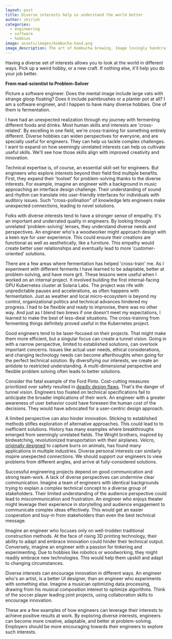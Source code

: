 ```yaml
---
layout: post
title: Diverse interests help us understand the world better
author: shirish
categories:
  - engineering
  - software
  - hobbies
image: assets/images/kombucha-hand.png
image_description: The art of Kombucha brewing. Image lovingly handcrafted by me on my Kindle Scribe.
---
```


Having a diverse set of interests allows you to look at the world in different ways. Pick up a weird hobby, or a new craft. If nothing else, it'll help you do your job better.

**From mad-scientist to Problem-Solver**

Picture a software engineer. Does the mental image include large vats with strange gloop floating? Does it include paintbrushes or a planter pot at all? I am a software engineer, and I happen to have many diverse hobbies. One of them is fermentation.

I have had an unexpected realization through my journey with fermenting different foods and drinks. Most human skills and interests are 'cross-related'. By excelling in one field, we're cross-training for something entirely different. Diverse hobbies can widen perspectives for everyone, and are specially useful for engineers. They can help us tackle complex challenges. I want to expand on how seemingly unrelated interests can help us cultivate useful skills. We'll see how those skills align with improved creativity and innovation.

Technical expertise is, of course, an essential skill-set for engineers. But engineers who explore interests beyond their field find multiple benefits. First, they expand their 'toolset' for problem-solving thanks to the diverse interests. For example, imagine an engineer with a background in music approaching an interface design challenge. Their understanding of sound and rhythm can translate into user-friendly interfaces for individuals with auditory issues. Such "cross-pollination" of knowledge lets engineers make unexpected connections, leading to novel solutions.

Folks with diverse interests tend to have a stronger sense of empathy. It's an important and underrated quality in engineers. By looking through unrelated 'problem-solving' lenses, they understand diverse needs and perspectives. An engineer who's a woodworker might approach design with a keen eye for user experience. This could ensure their creations are functional as well as aesthetically, like a furniture. This empathy would create better user relationships and eventually lead to more 'customer-oriented' solutions.

There are a few areas where fermentation has helped 'cross-train' me. As I experiment with different ferments I have learned to be adaptable, better at problem-solving, and have more grit. These lessons were useful  when I worked on an internal project. It involved building the first internal-facing GPU Kubernetes cluster at Solaria Labs. The project was rife with unpredictable pauses and accelerations, as often happens with fermentation. Just as weather and local micro-ecosystem is beyond my control, organizational politics and technical advances hindered my progress. I had to be flexible and ready to improvise, there was no other way. And just as I blend two brews if one doesn't meet my expectations, I learned to make the best of less-dieal situations. The cross-training from fermenting things definitely proved useful in the Kubernetes project.

Good engineers tend to be laser-focused on their projects. That might make them more efficient, but a singular focus can create a tunnel vision. Going in with a narrow perspective, limited to established solutions, can overlook important concerns. Issues like actual user needs, ethical considerations, and changing technology needs can become afterthoughts when going for the perfect technical solution. By diversifying our interests, we create an antidote to restricted understanding. A multi-dimensional perspective and flexible problem solving often leads to better solutions.

Consider the fatal example of the Ford Pinto. Cost-cutting measures prioritized over safety resulted in [deadly design flaws](https://www.popularmechanics.com/cars/a6700/top-automotive-engineering-failures-ford-pinto-fuel-tanks/). That's the danger of tunnel vision. Engineers too fixated on technical specifications fail to anticipate the broader implications of their work. An engineer with a greater awareness of user behavior could have foreseen the human cost of the decisions. They would have advocated for a user-centric design approach.

A limited perspective can also hinder innovation. Sticking to established methods stifles exploration of alternative approaches. This could lead to to inefficient solutions. History has many examples where breakthroughs emerged from seemingly unrelated fields. The Wright brothers, inspired by birdwatching, revolutionized transportation with their airplanes. Velcro, [originally designed](https://www.loc.gov/everyday-mysteries/technology/item/who-came-up-with-the-idea-for-velcro/) to capture burrs on animals, has found many applications in multiple industries. Diverse personal interests can similarly inspire unexpected connections. We should support our engineers to view problems from different angles, and arrive at fully-considered solutions.

Successful engineering projects depend on good communication and strong team-work. A lack of diverse perspectives can undermine clear communication. Imagine a team of engineers with identical backgrounds trying to explain a complex technical concept to a diverse group of stakeholders. Their limited understanding of the audience perspective could lead to miscommunication and frustration. An engineer who enjoys theater might leverage their experience in storytelling and audience engagement to communicate complex ideas effectively. This would get an easier cooperation and buy-in from stakeholders than even the best technical message.

Imagine an engineer who focuses only on well-trodden traditional construction methods. At the face of rising 3D printing technology, their ability to adapt and embrace innovation could hinder their technical output. Conversely, imagine an engineer with a passion for tinkering and experimenting. Due to hobbies like robotics or woodworking, they might readily embrace new technologies. This would help them upskill and adapt to changing circumstances.

Diverse interests can encourage innovation in different ways. An engineer who's an artist, is a better UI designer, than an engineer who experiments with something else. Imagine a musician optimizing data processing, drawing from his musical composition interest to optimize algorithms. Think of the soccer player leading joint projects, using collaboration skills to encourage innovation. 

These are a few examples of how engineers can leverage their interests to achieve positive results at work. By exploring diverse interests, engineers can become more creative, adaptable, and better at problem-solving. Employers should be more encouraging towards their engineers to explore such interests.